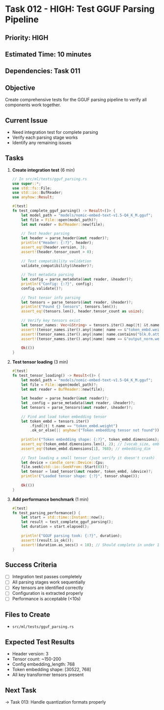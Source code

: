 # Task 012 - HIGH: Test GGUF Parsing Pipeline

## Priority: HIGH
## Estimated Time: 10 minutes
## Dependencies: Task 011

## Objective
Create comprehensive tests for the GGUF parsing pipeline to verify all components work together.

## Current Issue
- Need integration test for complete parsing
- Verify each parsing stage works
- Identify any remaining issues

## Tasks
1. **Create integration test** (6 min)
   ```rust
   // In src/ml/tests/gguf_parsing.rs
   use super::*;
   use std::fs::File;
   use std::io::BufReader;
   use anyhow::Result;
   
   #[test]
   fn test_complete_gguf_parsing() -> Result<()> {
       let model_path = "models/nomic-embed-text-v1.5-Q4_K_M.gguf";
       let file = File::open(model_path)?;
       let mut reader = BufReader::new(file);
       
       // Test header parsing
       let header = parse_header(&mut reader)?;
       println!("Header: {:?}", header);
       assert_eq!(header.version, 3);
       assert!(header.tensor_count > 0);
       
       // Test compatibility validation
       validate_compatibility(&header)?;
       
       // Test metadata parsing
       let config = parse_metadata(&mut reader, &header)?;
       println!("Config: {:?}", config);
       config.validate()?;
       
       // Test tensor info parsing
       let tensors = parse_tensors(&mut reader, &header)?;
       println!("Found {} tensors", tensors.len());
       assert_eq!(tensors.len(), header.tensor_count as usize);
       
       // Verify key tensors exist
       let tensor_names: Vec<&String> = tensors.iter().map(|t| &t.name).collect();
       assert!(tensor_names.iter().any(|name| name == &"token_embd.weight"));
       assert!(tensor_names.iter().any(|name| name.contains("blk.0.attn_norm.weight")));
       assert!(tensor_names.iter().any(|name| name == &"output_norm.weight"));
       
       Ok(())
   }
   ```

2. **Test tensor loading** (3 min)
   ```rust
   #[test]
   fn test_tensor_loading() -> Result<()> {
       let model_path = "models/nomic-embed-text-v1.5-Q4_K_M.gguf";
       let file = File::open(model_path)?;
       let mut reader = BufReader::new(file);
       
       let header = parse_header(&mut reader)?;
       let _config = parse_metadata(&mut reader, &header)?;
       let tensors = parse_tensors(&mut reader, &header)?;
       
       // Find and load token embedding tensor
       let token_embd = tensors.iter()
           .find(|t| t.name == "token_embd.weight")
           .ok_or_else(|| anyhow!("Token embedding tensor not found"))?;
       
       println!("Token embedding shape: {:?}", token_embd.dimensions);
       assert_eq!(token_embd.dimensions.len(), 2); // [vocab_size, embedding_dim]
       assert_eq!(token_embd.dimensions[1], 768); // embedding_dim
       
       // Test loading a small tensor (just verify it doesn't crash)
       let device = candle_core::Device::Cpu;
       file.seek(std::io::SeekFrom::Start(0))?;
       let tensor = load_tensor(&mut reader, token_embd, &device)?;
       println!("Loaded tensor shape: {:?}", tensor.shape());
       
       Ok(())
   }
   ```

3. **Add performance benchmark** (1 min)
   ```rust
   #[test]
   fn test_parsing_performance() {
       let start = std::time::Instant::now();
       let result = test_complete_gguf_parsing();
       let duration = start.elapsed();
       
       println!("GGUF parsing took: {:?}", duration);
       assert!(result.is_ok());
       assert!(duration.as_secs() < 10); // Should complete in under 10 seconds
   }
   ```

## Success Criteria
- [ ] Integration test passes completely
- [ ] All parsing stages work sequentially
- [ ] Key tensors are identified correctly
- [ ] Configuration is extracted properly
- [ ] Performance is acceptable (<10s)

## Files to Create
- `src/ml/tests/gguf_parsing.rs`

## Expected Test Results
- Header version: 3
- Tensor count: ~150-200
- Config embedding_length: 768
- Token embedding shape: [30522, 768]
- All key transformer tensors present

## Next Task
→ Task 013: Handle quantization formats properly